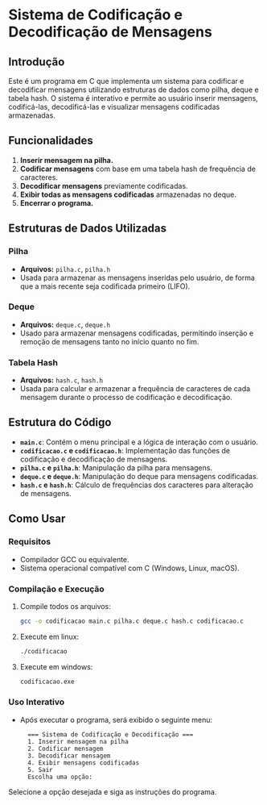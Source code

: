 # Sistema de Codificação e Decodificação de Mensagens

## Introdução
Este é um programa em C que implementa um sistema para codificar e decodificar mensagens utilizando estruturas de dados como pilha, deque e tabela hash. O sistema é interativo e permite ao usuário inserir mensagens, codificá-las, decodificá-las e visualizar mensagens codificadas armazenadas.

## Funcionalidades
1. **Inserir mensagem na pilha.**
2. **Codificar mensagens** com base em uma tabela hash de frequência de caracteres.
3. **Decodificar mensagens** previamente codificadas.
4. **Exibir todas as mensagens codificadas** armazenadas no deque.
5. **Encerrar o programa.**

## Estruturas de Dados Utilizadas

### Pilha
- **Arquivos:** `pilha.c`, `pilha.h`
- Usada para armazenar as mensagens inseridas pelo usuário, de forma que a mais recente seja codificada primeiro (LIFO).

### Deque
- **Arquivos:** `deque.c`, `deque.h`
- Usado para armazenar mensagens codificadas, permitindo inserção e remoção de mensagens tanto no início quanto no fim.

### Tabela Hash
- **Arquivos:** `hash.c`, `hash.h`
- Usada para calcular e armazenar a frequência de caracteres de cada mensagem durante o processo de codificação e decodificação.

## Estrutura do Código

- **`main.c`**: Contém o menu principal e a lógica de interação com o usuário.
- **`codificacao.c` e `codificacao.h`**: Implementação das funções de codificação e decodificação de mensagens.
- **`pilha.c` e `pilha.h`**: Manipulação da pilha para mensagens.
- **`deque.c` e `deque.h`**: Manipulação do deque para mensagens codificadas.
- **`hash.c` e `hash.h`**: Cálculo de frequências dos caracteres para alteração de mensagens.

## Como Usar

### Requisitos
- Compilador GCC ou equivalente.
- Sistema operacional compatível com C (Windows, Linux, macOS).

### Compilação e Execução

1. Compile todos os arquivos:
   ```bash
   gcc -o codificacao main.c pilha.c deque.c hash.c codificacao.c
2. Execute em linux:
   ```bash 
   ./codificacao
3. Execute em windows:
   ```bash 
   codificacao.exe

### Uso Interativo
- Após executar o programa, será exibido o seguinte menu:

  ```plaintext
    === Sistema de Codificação e Decodificação ===
    1. Inserir mensagem na pilha
    2. Codificar mensagem
    3. Decodificar mensagem
    4. Exibir mensagens codificadas
    5. Sair
    Escolha uma opção:
  
Selecione a opção desejada e siga as instruções do programa.


